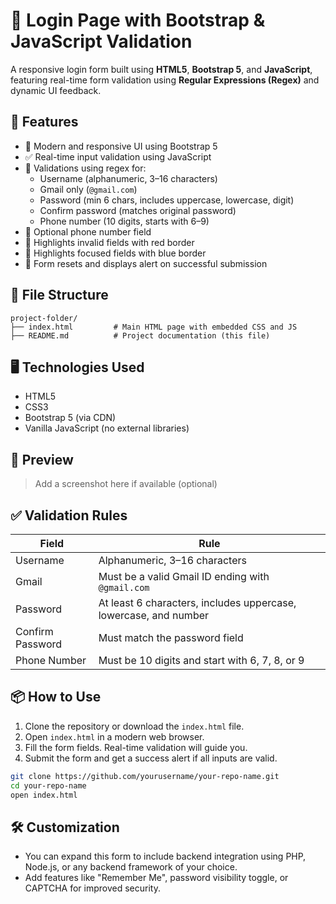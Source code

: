 # 🔐 Login Page with Bootstrap & JavaScript Validation

A responsive login form built using **HTML5**, **Bootstrap 5**, and **JavaScript**, featuring real-time form validation using **Regular Expressions (Regex)** and dynamic UI feedback.

## 🚀 Features

- 🎨 Modern and responsive UI using Bootstrap 5
- ✅ Real-time input validation using JavaScript
- 🧠 Validations using regex for:
  - Username (alphanumeric, 3–16 characters)
  - Gmail only (`@gmail.com`)
  - Password (min 6 chars, includes uppercase, lowercase, digit)
  - Confirm password (matches original password)
  - Phone number (10 digits, starts with 6–9)
- 🧪 Optional phone number field
- 🔴 Highlights invalid fields with red border
- 🔵 Highlights focused fields with blue border
- 🧼 Form resets and displays alert on successful submission

## 📂 File Structure

```
project-folder/
├── index.html         # Main HTML page with embedded CSS and JS
├── README.md          # Project documentation (this file)
```

## 🖥️ Technologies Used

- HTML5
- CSS3
- Bootstrap 5 (via CDN)
- Vanilla JavaScript (no external libraries)

## 📸 Preview

> Add a screenshot here if available (optional)

## ✅ Validation Rules

| Field               | Rule                                                                 |
|--------------------|----------------------------------------------------------------------|
| Username           | Alphanumeric, 3–16 characters                                        |
| Gmail              | Must be a valid Gmail ID ending with `@gmail.com`                   |
| Password           | At least 6 characters, includes uppercase, lowercase, and number     |
| Confirm Password   | Must match the password field                                        |
| Phone Number       | Must be 10 digits and start with 6, 7, 8, or 9                        |

## 📦 How to Use

1. Clone the repository or download the `index.html` file.
2. Open `index.html` in a modern web browser.
3. Fill the form fields. Real-time validation will guide you.
4. Submit the form and get a success alert if all inputs are valid.

```bash
git clone https://github.com/yourusername/your-repo-name.git
cd your-repo-name
open index.html
```

## 🛠️ Customization

- You can expand this form to include backend integration using PHP, Node.js, or any backend framework of your choice.
- Add features like "Remember Me", password visibility toggle, or CAPTCHA for improved security.

